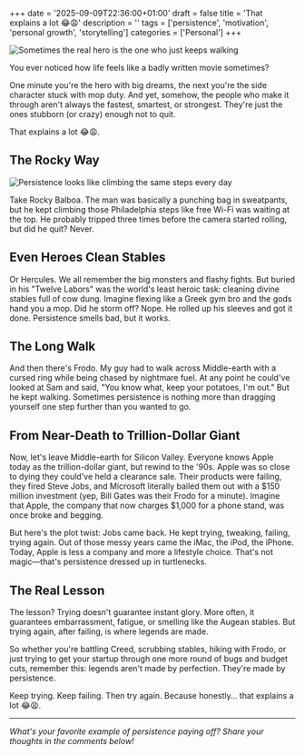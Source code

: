 +++
date = '2025-09-09T22:36:00+01:00'
draft = false
title = 'That explains a lot 😂😩'
description = ''
tags = ['persistence', 'motivation', 'personal growth', 'storytelling']
categories = ['Personal']
+++

![Sometimes the real hero is the one who just keeps walking](/images/samwise.webp "Sometimes the real hero is the one who just keeps walking")

You ever noticed how life feels like a badly written movie sometimes?

One minute you're the hero with big dreams, the next you're the side character stuck with mop duty. And yet, somehow, the people who make it through aren't always the fastest, smartest, or strongest. They're just the ones stubborn (or crazy) enough not to quit.

That explains a lot 😂😩.

## The Rocky Way

![Persistence looks like climbing the same steps every day](/images/rocky.gif "Persistence looks like climbing the same steps every day")

Take Rocky Balboa. The man was basically a punching bag in sweatpants, but he kept climbing those Philadelphia steps like free Wi-Fi was waiting at the top. He probably tripped three times before the camera started rolling, but did he quit? Never.

## Even Heroes Clean Stables

Or Hercules. We all remember the big monsters and flashy fights. But buried in his "Twelve Labors" was the world's least heroic task: cleaning divine stables full of cow dung. Imagine flexing like a Greek gym bro and the gods hand you a mop. Did he storm off? Nope. He rolled up his sleeves and got it done. Persistence smells bad, but it works.

## The Long Walk

And then there's Frodo. My guy had to walk across Middle-earth with a cursed ring while being chased by nightmare fuel. At any point he could've looked at Sam and said, "You know what, keep your potatoes, I'm out." But he kept walking. Sometimes persistence is nothing more than dragging yourself one step further than you wanted to go.

## From Near-Death to Trillion-Dollar Giant

Now, let's leave Middle-earth for Silicon Valley. Everyone knows Apple today as the trillion-dollar giant, but rewind to the '90s. Apple was so close to dying they could've held a clearance sale. Their products were failing, they fired Steve Jobs, and Microsoft literally bailed them out with a $150 million investment (yep, Bill Gates was their Frodo for a minute). Imagine that Apple, the company that now charges $1,000 for a phone stand, was once broke and begging.

But here's the plot twist: Jobs came back. He kept trying, tweaking, failing, trying again. Out of those messy years came the iMac, the iPod, the iPhone. Today, Apple is less a company and more a lifestyle choice. That's not magic—that's persistence dressed up in turtlenecks.

## The Real Lesson

The lesson? Trying doesn't guarantee instant glory. More often, it guarantees embarrassment, fatigue, or smelling like the Augean stables. But trying again, after failing, is where legends are made.

So whether you're battling Creed, scrubbing stables, hiking with Frodo, or just trying to get your startup through one more round of bugs and budget cuts, remember this: legends aren't made by perfection. They're made by persistence.

Keep trying. Keep failing. Then try again. Because honestly… that explains a lot 😂😩.

---

*What's your favorite example of persistence paying off? Share your thoughts in the comments below!*
